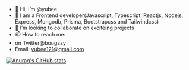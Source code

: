 - 👋 Hi, I’m @yubee
- 👀 I am a Frontend developer(Javascript, Typescript, Reactjs, Nodejs, Express, Mongodb, Prisma, Bootstrapcss and Tailwindcss)
- 💞️ I’m looking to collaborate on exciteing projects
- 📫 How to reach me:
- on Twitter@bougzzy
- Email: yubee121@gmail.com

<!---
bougzy/bougzy is a ✨ special ✨ repository because its `README.md` (this file) appears on your GitHub profile.
You can click the Preview link to take a look at your changes.
--->

[![Anurag's GitHub stats](https://github-readme-stats.vercel.app/api?username=bougzy )](https://github.com/anuraghazra/github-readme-stats)
